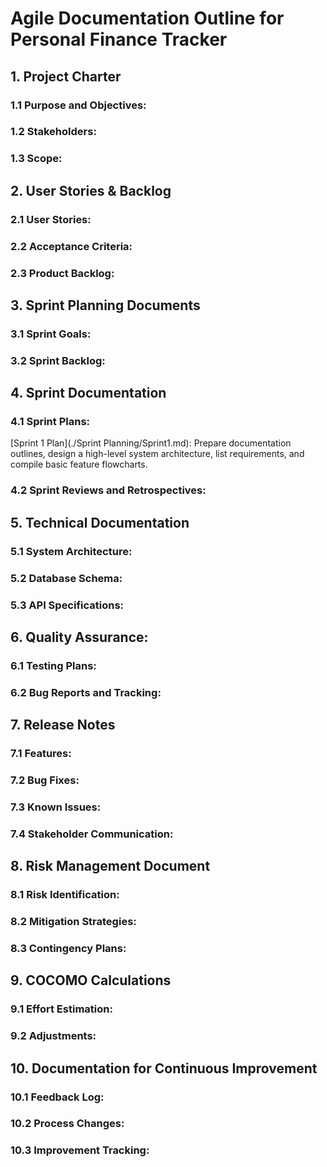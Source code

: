 # Agile Documentation Outline for Personal Finance Tracker

## 1. Project Charter
### 1.1 Purpose and Objectives:
### 1.2 Stakeholders: 
### 1.3 Scope:

## 2. User Stories & Backlog
### 2.1 User Stories:
### 2.2 Acceptance Criteria:
### 2.3 Product Backlog:

## 3. Sprint Planning Documents
### 3.1 Sprint Goals:
### 3.2 Sprint Backlog:

## 4. Sprint Documentation
### 4.1 Sprint Plans:
[Sprint 1 Plan](./Sprint Planning/Sprint1.md): Prepare documentation outlines, design a high-level system architecture, list requirements, and compile basic feature flowcharts.
### 4.2 Sprint Reviews and Retrospectives:

## 5. Technical Documentation
### 5.1 System Architecture:
### 5.2 Database Schema:
### 5.3 API Specifications:

## 6. Quality Assurance:
### 6.1 Testing Plans:
### 6.2 Bug Reports and Tracking:

## 7. Release Notes
### 7.1 Features:
### 7.2 Bug Fixes:
### 7.3 Known Issues:
### 7.4 Stakeholder Communication:

## 8. Risk Management Document
### 8.1 Risk Identification:
### 8.2 Mitigation Strategies:
### 8.3 Contingency Plans:

## 9. COCOMO Calculations
### 9.1 Effort Estimation:
### 9.2 Adjustments:

## 10. Documentation for Continuous Improvement
### 10.1 Feedback Log:
### 10.2 Process Changes:
### 10.3 Improvement Tracking:
